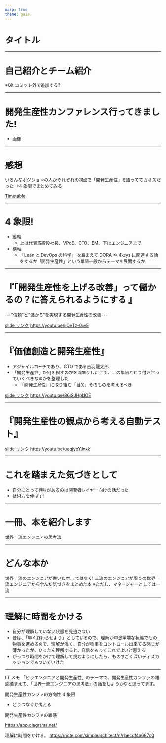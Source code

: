 ```yaml
---
marp: true
theme: gaia
---
```


# タイトル

---

# 自己紹介とチーム紹介

※Git コミット外で追加する?

---

# 開発生産性カンファレンス行ってきました!

- 画像

---

# 感想

いろんなポジションの人がそれぞれの視点で「開発生産性」を語っててカオスだった
→4 象限でまとめてみる

[Timetable](https://dev-productivity-con.findy-code.io/2024#timetable)

---

# 4 象限!

- 縦軸
  - 上は代表取締役社長、VPoE、CTO、EM、下はエンジニアまで
- 横軸
  - 「Lean と DevOps の科学」 を踏まえて DORA や 4keys に関連する話をするか「開発生産性」という単語一般からテーマを展開するか

---

# 『「開発生産性を上げる改善」って儲かるの？に答えられるようにする 』

---"信頼"と"儲かる"を実現する開発生産性の改善---

[slide リンク](https://speakerdeck.com/i35_267/is-development-productivity-profitable)
https://youtu.be/ljOvTz-0avE

---

# 『価値創造と開発生産性』

- アジャイルコーチであり、CTO である吉羽龍太郎
- 「開発生産性」が何を指すのかを深堀りした上で、この単語とどう付き合っていくべきなのかを整理した
  - 「開発生産性」に取り組む「目的」そのものを考えるべき

[slide リンク](https://www.ryuzee.com/contents/blog/14592)
https://youtu.be/86lSJHpkIOE

---

# 『開発生産性の観点から考える自動テスト』

[slide リンク](https://speakerdeck.com/twada/automated-test-knowledge-from-savanna-202406-findy-dev-prod-con-edition)
https://youtu.be/ueqjypYJnxk

---

# これを踏まえた気づきとして

- 自分にとって興味があるのは開発者レイヤー向けの話だった
- 技術力を伸ばす!

---

# 一冊、本を紹介します

世界一流エンジニアの思考法

---

# どんな本か

世界一流のエンジニアが書いた本... ではなく!
三流のエンジニアが周りの世界一流エンジニアから学んだ気づきをまとめた本
※ただし、マネージャーとしては一流

---

# 理解に時間をかける

- 自分が理解していない状態を見逃さない
- 昔は、「早く終わらせよう」としているので、理解が中途半端な状態でもの物事を進めるので、理解が浅く、自分が物事をコントロール出来てる感じが薄かったが、いったん理解すると、自信をもってこれでよいと思える
- がっつり時間をかけて理解して挑むようにしたら、ものすごく深いディスカッションでもついていけた

---

LT メモ
「ヒラエンジニアと開発生産性」のテーマで、開発生産性カンファの雑感踏まえて、「世界一流エンジニアの思考法」の話をしようかなと思ってます。

開発生産性カンファの方向性 4 象限

- どうつなぐか考える

開発生産性カンファの雑感

https://app.diagrams.net/

理解に時間をかける。
https://note.com/simplearchitect/n/nbecdf4a687c0
